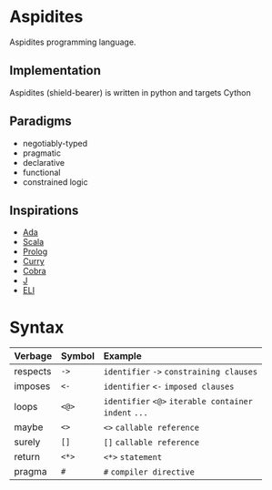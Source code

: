 # Aspidites

Aspidites programming language.

## Implementation

Aspidites (shield-bearer) is written in python and targets Cython


## Paradigms

- negotiably-typed
- pragmatic
- declarative
- functional
- constrained logic

## Inspirations

- [Ada](https://www.adacore.com/get-started)
- [Scala](https://www.scala-lang.org/)
- [Prolog](https://www.swi-prolog.org/features.html)
- [Curry](https://curry.pages.ps.informatik.uni-kiel.de/curry-lang.org/)
- [Cobra](http://cobra-language.com/)
- [J](https://www.jsoftware.com/#/README)
- [ELI](https://fastarray.appspot.com/index.html)

# Syntax

| Verbage  | Symbol | Example                                               |
|:---------|:-------|:------------------------------------------------------|
| respects | `->`     | `identifier` `->` `constraining clauses`                    |
| imposes  | `<-`     | `identifier` `<-` `imposed clauses`                         |
| loops    | `<@> `   | `identifier` `<@>` `iterable container`<br>`indent` `...` |
| maybe    | `<>`     | `<>` `callable reference`                                  |
| surely   | `[]`     | `[]` `callable reference`                                  |
| return   | `<*>`    | `<*>` `statement `                                        |
| pragma   |  `#`     | `#` `compiler directive`

